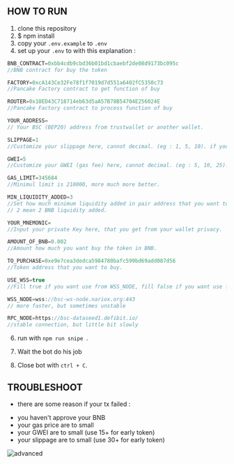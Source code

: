 
## HOW TO RUN
1. clone this repository
2. $ npm install
3. copy your <code>.env.example</code> to <code>.env</code>
4. set up your <code>.env</code> to with this explanation : 

```js
BNB_CONTRACT=0xbb4cdb9cbd36b01bd1cbaebf2de08d9173bc095c
//BNB contract for buy the token

FACTORY=0xcA143Ce32Fe78f1f7019d7d551a6402fC5350c73
//Pancake Factory contract to get function of buy

ROUTER=0x10ED43C718714eb63d5aA57B78B54704E256024E
//Pancake Factory contract to process function of buy

YOUR_ADDRESS=
// Your BSC (BEP20) address from trustwallet or another wallet.

SLIPPAGE=1
//Customize your slippage here, cannot decimal. (eg : 1, 5, 10). if you buy early token recommended 30+ Slippage

GWEI=5
//Customize your GWEI (gas fee) here, cannot decimal. (eg : 5, 10, 25). if you buy early token recommended 15+ GWEI

GAS_LIMIT=345684
//Minimul limit is 210000, more much more better.

MIN_LIQUIDITY_ADDED=3
//Set how much minimum liquidity added in pair address that you want to buy. set in BNB. (eg : 2, 4, 7).
// 2 mean 2 BNB liquidity added.

YOUR_MNEMONIC=
//Input your private Key here, that you get from your wallet privacy.

AMOUNT_OF_BNB=0.002
//Amount how much you want buy the token in BNB.

TO_PURCHASE=0xe9e7cea3dedca5984780bafc599bd69add087d56
//Token address that you want to buy.

USE_WSS=true
//Fill true if you want use from WSS_NODE, fill false if you want use from RPC_NODE

WSS_NODE=wss://bsc-ws-node.nariox.org:443
// more faster, but sometimes unstable

RPC_NODE=https://bsc-dataseed1.defibit.io/
//stable connection, but little bit slowly


```

6. run with <code>npm run snipe </code>.

7. Wait the bot do his job
   
8. Close bot with <code>ctrl + C</code>.

## TROUBLESHOOT
* there are some reason if your tx failed :
- you haven't approve your BNB
- your gas price are to small
- your GWEI are to small (use 15+ for early token)
- your slippage are to small (use 30+ for early token)

![advanced](https://user-images.githubusercontent.com/105888892/169407294-509687df-632d-452d-a3c1-339fe2b065b7.png)
